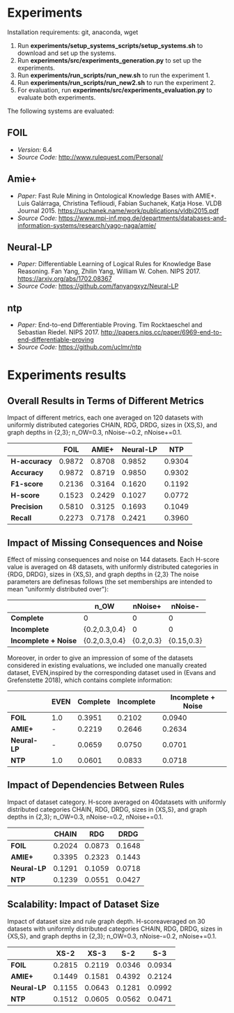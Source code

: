 # Experiments

Installation requirements: git, anaconda, wget
1. Run **experiments/setup_systems_scripts/setup_systems.sh** to download and set up the systems.
2. Run **experiments/src/experiments_generation.py** to set up the experiments.
3. Run **experiments/run_scripts/run_new.sh** to run the experiment 1.
4. Run **experiments/run_scripts/run_new2.sh** to run the experiment 2.
4. For evaluation, run **experiments/src/experiments_evaluation.py** to evaluate both experiments.

The following systems are evaluated:

## FOIL

* *Version:* 6.4
* *Source Code:* <http://www.rulequest.com/Personal/>
 
## Amie+
* *Paper:* 
Fast Rule Mining in Ontological Knowledge Bases with AMIE+.
Luis Galárraga, Christina Teflioudi, Fabian Suchanek, Katja Hose.
VLDB Journal 2015. 
<https://suchanek.name/work/publications/vldbj2015.pdf>
* *Source Code:* <https://www.mpi-inf.mpg.de/departments/databases-and-information-systems/research/yago-naga/amie/>

## Neural-LP

* *Paper:* 
Differentiable Learning of Logical Rules for Knowledge Base Reasoning. 
Fan Yang, Zhilin Yang, William W. Cohen. 
NIPS 2017.
<https://arxiv.org/abs/1702.08367>
* *Source Code:*
<https://github.com/fanyangxyz/Neural-LP>

## ntp

* *Paper:*
End-to-end Differentiable Proving. 
Tim Rocktaeschel and Sebastian Riedel. 
NIPS 2017. 
<http://papers.nips.cc/paper/6969-end-to-end-differentiable-proving>
* *Source Code:*
<https://github.com/uclmr/ntp>

<!--## neural-theorem-proving (not sure anymore if we should test that)

* *Paper:*
Logical Rule Induction and Theory Learning Using Neural Theorem Proving.
Andres Campero, Aldo Pareja, Tim Klinger, Josh Tenenbaum, and Sebastian Riedel.
<https://arxiv.org/abs/1809.02193>
* *Source Code:*
<https://git.ng.bluemix.net/MIT-IBM-Watson-AI-Lab/AI-Algorithms/inducing-probabilistic-programs/neural-theorem-proving>-->



# Experiments results

## Overall Results in Terms of Different Metrics
Impact of different metrics, each one averaged on 120 datasets with uniformly distributed categories CHAIN, RDG, DRDG, sizes in {XS,S}, and graph depths in {2,3}; n_OW=0.3, nNoise-=0.2, nNoise+=0.1.

|| FOIL | AMIE+ | Neural-LP | NTP |
| --- | --- | ---  | --- | --- | 
| **H-accuracy** |0.9872 | 0.8708 | 0.9852 |0.9304 |
|    **Accuracy** | 0.9872  | 0.8719 | 0.9850   | 0.9302|
 |   **F1-score** |  0.2136 | 0.3164 |  0.1620 | 0.1192 |
  |  **H-score** | 0.1523 | 0.2429 | 0.1027 | 0.0772 |
 |   **Precision** | 0.5810 | 0.3125 | 0.1693 | 0.1049 | %($s_c$) 
 |   **Recall** | 0.2273  | 0.7178  | 0.2421 | 0.3960 |


## Impact of Missing Consequences and Noise
Effect of missing consequences and noise on 144 datasets. Each H-score value is averaged on 48 datasets, with uniformly distributed categories in {RDG, DRDG}, sizes in {XS,S}, and graph depths in {2,3}
The  noise  parameters  are  definesas follows (the  set  memberships  are  intended  to  mean  “uniformly  distributed over"):

|                        |  n_OW       |  nNoise+ |  nNoise-   | 
| ---                    |  ---        |  ---     | ---        | 
| **Complete**           |    0        |    0     |     0      | 
| **Incomplete**         |{0.2,0.3,0.4}| 0        |  0         |
| **Incomplete + Noise** |{0.2,0.3,0.4}| {0.2,0.3}| {0.15,0.3} | 

Moreover, in order to give an impression  of  some  of  the  datasets  considered  in  existing  evaluations,  we  included  one  manually  created  dataset,  EVEN,inspired  by  the  corresponding  dataset  used  in  (Evans  and Grefenstette 2018), which contains complete information:

|| EVEN |  Complete | Incomplete | Incomplete + Noise | 
| --- | --- | ---  | --- | --- | 
| **FOIL** | 1.0 | 0.3951 | 0.2102 | 0.0940 |
| **AMIE+** | - |  0.2219 |  0.2646 |  0.2634 |
|  **Neural-LP**|  - | 0.0659 | 0.0750 | 0.0701 |
|   **NTP**  | 1.0 | 0.0601 | 0.0833 | 0.0718|

## Impact of Dependencies Between Rules
Impact of dataset category. H-score averaged on 40datasets with uniformly distributed categories CHAIN, RDG, DRDG, sizes in {XS,S}, and graph depths in {2,3}; n_OW=0.3, nNoise-=0.2, nNoise+=0.1.

||CHAIN |  RDG | DRDG  |
| --- | --- | ---  | --- |
| **FOIL** | 0.2024 | 0.0873 | 0.1648     |
| **AMIE+** |  0.3395 | 0.2323 | 0.1443 |
| **Neural-LP**  |  0.1291 | 0.1059 | 0.0718 |
| **NTP**  | 0.1239 | 0.0551 | 0.0427   |

## Scalability: Impact of Dataset Size
Impact of dataset size and rule graph depth. H-scoreaveraged on 30 datasets with uniformly distributed categories CHAIN, RDG, DRDG, sizes in {XS,S}, and graph depths in {2,3}; n_OW=0.3, nNoise-=0.2, nNoise+=0.1.

|| XS-2 |  XS-3 | S-2 | S-3  |
| --- | --- | ---  | --- | --- | 
| **FOIL**  | 0.2815 | 0.2119 | 0.0346 | 0.0934 |
| **AMIE+**  | 0.1449 | 0.1581 | 0.4392 | 0.2124 |
| **Neural-LP**   | 0.1155 | 0.0643 | 0.1281 | 0.0992 |
| **NTP** | 0.1512 | 0.0605 | 0.0562 | 0.0471|
